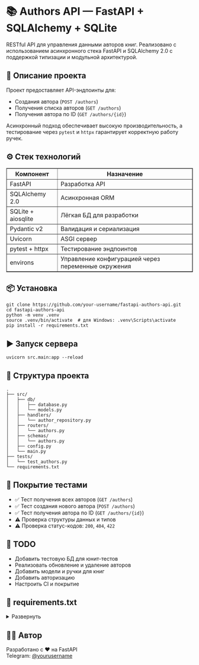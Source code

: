 <!DOCTYPE html>
<html lang="ru">
<head>
  <meta charset="UTF-8">
  <title>Authors API</title>
</head>
<body>
  <h1>📚 Authors API — FastAPI + SQLAlchemy + SQLite</h1>

  <p>RESTful API для управления данными авторов книг. Реализовано с использованием асинхронного стека FastAPI и SQLAlchemy 2.0 с поддержкой типизации и модульной архитектурой.</p>

  <h2>🚀 Описание проекта</h2>
  <p>Проект предоставляет API-эндпоинты для:</p>
  <ul>
    <li>Создания автора (<code>POST /authors</code>)</li>
    <li>Получения списка авторов (<code>GET /authors</code>)</li>
    <li>Получения автора по ID (<code>GET /authors/{id}</code>)</li>
  </ul>
  <p>Асинхронный подход обеспечивает высокую производительность, а тестирование через <code>pytest</code> и <code>httpx</code> гарантирует корректную работу ручек.</p>

  <h2>⚙️ Стек технологий</h2>
  <table border="1" cellspacing="0" cellpadding="6">
    <thead>
      <tr>
        <th>Компонент</th>
        <th>Назначение</th>
      </tr>
    </thead>
    <tbody>
      <tr><td>FastAPI</td><td>Разработка API</td></tr>
      <tr><td>SQLAlchemy 2.0</td><td>Асинхронная ORM</td></tr>
      <tr><td>SQLite + aiosqlite</td><td>Лёгкая БД для разработки</td></tr>
      <tr><td>Pydantic v2</td><td>Валидация и сериализация</td></tr>
      <tr><td>Uvicorn</td><td>ASGI сервер</td></tr>
      <tr><td>pytest + httpx</td><td>Тестирование эндпоинтов</td></tr>
      <tr><td>environs</td><td>Управление конфигурацией через переменные окружения</td></tr>
    </tbody>
  </table>

  <h2>📦 Установка</h2>
  <pre><code>git clone https://github.com/your-username/fastapi-authors-api.git
cd fastapi-authors-api
python -m venv .venv
source .venv/bin/activate  # для Windows: .venv\Scripts\activate
pip install -r requirements.txt
</code></pre>

  <h2>▶️ Запуск сервера</h2>
  <pre><code>uvicorn src.main:app --reload</code></pre>

  <h2>📂 Структура проекта</h2>
  <pre><code>.
├── src/
│   ├── db/
│   │   ├── database.py
│   │   └── models.py
│   ├── handlers/
│   │   └── author_repository.py
│   ├── routers/
│   │   └── authors.py
│   ├── schemas/
│   │   └── authors.py
│   ├── config.py
│   └── main.py
├── tests/
│   └── test_authors.py
└── requirements.txt
</code></pre>

  <h2>🧪 Покрытие тестами</h2>
  <ul>
    <li>✅ Тест получения всех авторов (<code>GET /authors</code>)</li>
    <li>✅ Тест создания нового автора (<code>POST /authors</code>)</li>
    <li>✅ Тест получения автора по ID (<code>GET /authors/{id}</code>)</li>
    <li>⚠️ Проверка структуры данных и типов</li>
    <li>⚠️ Проверка статус-кодов: <code>200</code>, <code>404</code>, <code>422</code></li>
  </ul>

  <h2>🔐 TODO</h2>
  <ul>
    <li>Добавить тестовую БД для юнит-тестов</li>
    <li>Реализовать обновление и удаление авторов</li>
    <li>Добавить модели и ручки для книг</li>
    <li>Добавить авторизацию</li>
    <li>Настроить CI и покрытие</li>
  </ul>

  <h2>🧾 requirements.txt</h2>
  <details>
    <summary>Развернуть</summary>
    <pre><code>aiosqlite==0.21.0
annotated-types==0.7.0
anyio==4.9.0
certifi==2025.7.9
click==8.2.1
environs==14.2.0
fastapi==0.115.12
greenlet==3.2.3
h11==0.16.0
httpcore==1.0.9
httpx==0.28.1
idna==3.10
iniconfig==2.1.0
marshmallow==4.0.0
packaging==25.0
pluggy==1.6.0
pydantic==2.11.5
pydantic_core==2.33.2
Pygments==2.19.2
pytest==8.4.1
pytest-asyncio==1.0.0
python-dotenv==1.1.0
sniffio==1.3.1
SQLAlchemy==2.0.41
starlette==0.46.2
typing-inspection==0.4.1
typing_extensions==4.14.0
uvicorn==0.34.3</code></pre>
  </details>

  <h2>🧑‍💻 Автор</h2>
  <p>Разработано с ❤️ на FastAPI<br>
  Telegram: <a href="https://t.me/yourusername">@yourusername</a></p>
</body>
</html>
